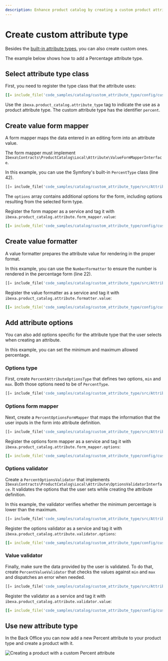 ```yaml
---
description: Enhance product catalog by creating a custom product attribute type to fit your specific needs.
---
```


# Create custom attribute type

Besides the [built-in attribute types](pim.md#product-attributes), you can also create custom ones.

The example below shows how to add a Percentage attribute type.

## Select attribute type class

First, you need to register the type class that the attribute uses:

``` yaml
[[= include_file('code_samples/catalog/custom_attribute_type/config/custom_services.yaml', 0, 8) =]]
```

Use the `ibexa.product_catalog.attribute_type` tag to indicate the use as a product attribute type.
The custom attribute type has the identifier `percent`.

## Create value form mapper

A form mapper maps the data entered in an editing form into an attribute value.

The form mapper must implement `Ibexa\Contracts\ProductCatalog\Local\Attribute\ValueFormMapperInterface`.

In this example, you can use the Symfony's built-in `PercentType` class (line 42).

``` php hl_lines="42"
[[= include_file('code_samples/catalog/custom_attribute_type/src/Attribute/Percent/Form/PercentValueFormMapper.php') =]]
```

The `options` array contains additional options for the form, including options resulting from the selected form type.

Register the form mapper as a service and tag it with `ibexa.product_catalog.attribute.form_mapper.value`:

``` yaml
[[= include_file('code_samples/catalog/custom_attribute_type/config/custom_services.yaml', 9, 13) =]]
```

## Create value formatter

A value formatter prepares the attribute value for rendering in the proper format.

In this example, you can use the `NumberFormatter` to ensure the number is rendered in the percentage form (line 22).

``` php hl_lines="22"
[[= include_file('code_samples/catalog/custom_attribute_type/src/Attribute/Percent/PercentValueFormatter.php') =]]
```

Register the value formatter as a service and tag it with `ibexa.product_catalog.attribute.formatter.value`:

``` yaml
[[= include_file('code_samples/catalog/custom_attribute_type/config/custom_services.yaml', 14, 18) =]]
```

## Add attribute options

You can also add options specific for the attribute type that the user selects when creating an attribute.

In this example, you can set the minimum and maximum allowed percentage.

### Options type

First, create `PercentAttributeOptionsType` that defines two options, `min` and `max`.
Both those options need to be of `PercentType`.

``` php hl_lines="16 22"
[[= include_file('code_samples/catalog/custom_attribute_type/src/Attribute/Percent/PercentAttributeOptionsType.php') =]]
```

### Options form mapper

Next, create a `PercentOptionsFormMapper` that maps the information that the user inputs in the form into attribute definition.

``` php
[[= include_file('code_samples/catalog/custom_attribute_type/src/Attribute/Percent/PercentOptionsFormMapper.php') =]]
```

Register the options form mapper as a service and tag it with `ibexa.product_catalog.attribute.form_mapper.options`:

``` yaml
[[= include_file('code_samples/catalog/custom_attribute_type/config/custom_services.yaml', 19, 24) =]]
```

### Options validator

Create a `PercentOptionsValidator` that implements `Ibexa\Contracts\ProductCatalog\Local\Attribute\OptionsValidatorInterface`.
It validates the options that the user sets while creating the attribute definition.

In this example, the validator verifies whether the minimum percentage is lower than the maximum.

``` php
[[= include_file('code_samples/catalog/custom_attribute_type/src/Attribute/Percent/PercentOptionsValidator.php') =]]
```

Register the options validator as a service and tag it with `ibexa.product_catalog.attribute.validator.options`:

``` yaml
[[= include_file('code_samples/catalog/custom_attribute_type/config/custom_services.yaml', 31, 36) =]]
```

### Value validator

Finally, make sure the data provided by the user is validated.
To do that, create `PercentValueValidator` that checks the values against `min` and `max` and dispatches an error when needed.

``` php hl_lines="23-27"
[[= include_file('code_samples/catalog/custom_attribute_type/src/Attribute/Percent/PercentValueValidator.php') =]]
```

Register the validator as a service and tag it with `ibexa.product_catalog.attribute.validator.value`:

``` yaml
[[= include_file('code_samples/catalog/custom_attribute_type/config/custom_services.yaml', 25, 30) =]]
```

## Use new attribute type

In the Back Office you can now add a new Percent attribute to your product type and create a product with it.

![Creating a product with a custom Percent attribute](catalog_custom_attribute_type.png)

